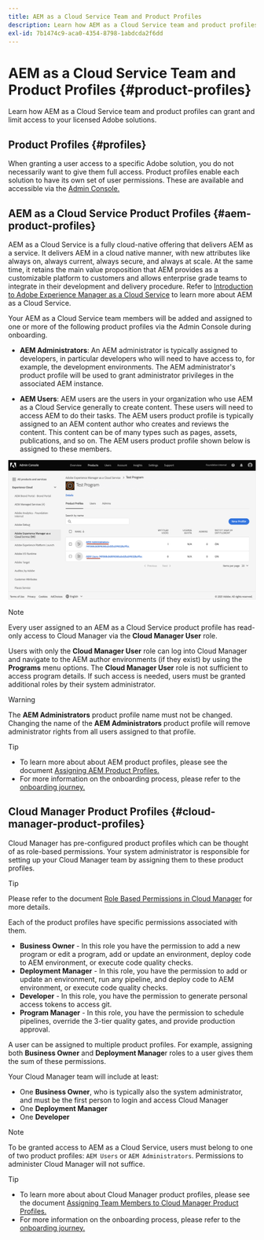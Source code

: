 ```yaml
---
title: AEM as a Cloud Service Team and Product Profiles
description: Learn how AEM as a Cloud Service team and product profiles can grant and limit access to your licensed Adobe solutions.
exl-id: 7b1474c9-aca0-4354-8798-1abdcda2f6dd
---
```

# AEM as a Cloud Service Team and Product Profiles {#product-profiles}

Learn how AEM as a Cloud Service team and product profiles can grant and limit access to your licensed Adobe solutions.

## Product Profiles {#profiles}

When granting a user access to a specific Adobe solution, you do not necessarily want to give them full access. Product profiles enable each solution to have its own set of user permissions. These are available and accessible via the [Admin Console.](/help/journey-onboarding/admin-console.md)

## AEM as a Cloud Service Product Profiles {#aem-product-profiles}

AEM as a Cloud Service is a fully cloud-native offering that delivers AEM as a service. It delivers AEM in a cloud native manner, with new attributes like always on, always current, always secure, and always at scale. At the same time, it retains the main value proposition that AEM provides as a customizable platform to customers and allows enterprise grade teams to integrate in their development and delivery procedure. Refer to [Introduction to Adobe Experience Manager as a Cloud Service](/help/overview/introduction.md) to learn more about AEM as a Cloud Service.

Your AEM as a Cloud Service team members will be added and assigned to one or more of the following product profiles via the Admin Console during onboarding.

* **AEM Administrators**: An AEM administrator is typically assigned to developers, in particular developers who will need to have access to, for example, the development environments. The AEM administrator's product profile will be used to grant administrator privileges in the associated AEM instance.

* **AEM Users**: AEM users are the users in your organization who use AEM as a Cloud Service generally to create content. These users will need to access AEM to do their tasks. The AEM users product profile is typically assigned to an AEM content author who creates and reviews the content. This content can be of many types such as pages, assets, publications, and so on. The AEM users product profile shown below is assigned to these members.

![Product profiles](/help/onboarding/assets/admin-console-profiles.png)

>[!NOTE]
>
>Every user assigned to an AEM as a Cloud Service product profile has read-only access to Cloud Manager via the **Cloud Manager User** role.
>
>Users with only the **Cloud Manager User** role can log into Cloud Manager and navigate to the AEM author environments (if they exist) by using the **Programs** menu options. The **Cloud Manager User** role is not sufficient to access program details. If such access is needed, users must be granted additional roles by their system administrator.

>[!WARNING]
>
>The **AEM Administrators** product profile name must not be changed. Changing the name of the **AEM Administrators** product profile will remove administrator rights from all users assigned to that profile.

>[!TIP]
>
>* To learn more about about AEM product profiles, please see the document [Assigning AEM Product Profiles.](/help/journey-onboarding/assign-profiles-aem.md)
>* For more information on the onboarding process, please refer to the [onboarding journey.](/help/journey-onboarding/overview.md)

## Cloud Manager Product Profiles {#cloud-manager-product-profiles}

Cloud Manager has pre-configured product profiles which can be thought of as role-based permissions. Your system administrator is responsible for setting up your Cloud Manager team by assigning them to these product profiles.

>[!TIP]
>
>Please refer to the document [Role Based Permissions in Cloud Manager](/help/onboarding/cloud-manager-introduction.md#role-based-permissions) for more details.

Each of the product profiles have specific permissions associated with them.

* **Business Owner** - In this role you have the permission to add a new program or edit a program, add or update an environment, deploy code to AEM environment, or execute code quality checks.
* **Deployment Manager** - In this role, you have the permission to add or update an environment, run any pipeline, and deploy code to AEM environment, or execute code quality checks.
* **Developer** - In this role, you have the permission to generate personal access tokens to access git.
* **Program Manager** - In this role, you have the permission to schedule pipelines, override the 3-tier quality gates, and provide production approval.

A user can be assigned to multiple product profiles. For example, assigning both **Business Owner** and **Deployment Manage**r roles to a user gives them the sum of these permissions. 

Your Cloud Manager team will include at least:

* One **Business Owner**,  who is typically also the system administrator, and must be the first person to login and access Cloud Manager 
* One **Deployment Manager**
* One **Developer**

>[!NOTE]
>
>To be granted access to AEM as a Cloud Service, users must belong to one of two product profiles: `AEM Users` or `AEM Administrators`. Permissions to administer Cloud Manager will not suffice.

>[!TIP]
>
>* To learn more about about Cloud Manager product profiles, please see the document [Assigning Team Members to Cloud Manager Product Profiles.](/help/journey-onboarding/assign-profiles-cloud-manager.md)
>* For more information on the onboarding process, please refer to the [onboarding journey.](/help/journey-onboarding/overview.md)
